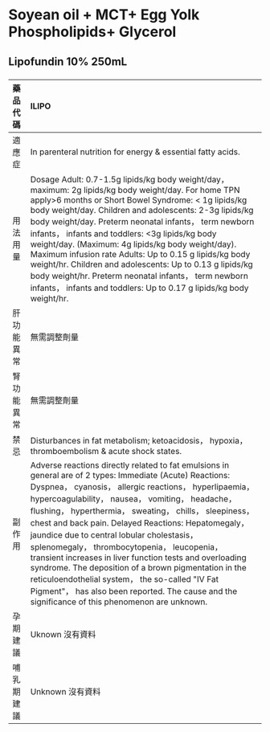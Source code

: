 # Soyean oil + MCT+ Egg Yolk Phospholipids+ Glycerol

## Lipofundin 10% 250mL

##### 

| 藥品代碼   | ILIPO                                                                                                                                                                                                                                                                                                                                                                                                                                                                                                                                                                                                                                                                                                             |
|:-----------|:------------------------------------------------------------------------------------------------------------------------------------------------------------------------------------------------------------------------------------------------------------------------------------------------------------------------------------------------------------------------------------------------------------------------------------------------------------------------------------------------------------------------------------------------------------------------------------------------------------------------------------------------------------------------------------------------------------------|
| 適應症     | In parenteral nutrition for energy & essential fatty acids.                                                                                                                                                                                                                                                                                                                                                                                                                                                                                                                                                                                                                                                       |
| 用法用量   | Dosage Adult: 0.7-1.5g lipids/kg body weight/day， maximum: 2g lipids/kg body weight/day. For home TPN apply>6 months or Short Bowel Syndrome: < 1g lipids/kg body weight/day. Children and adolescents: 2-3g lipids/kg body weight/day. Preterm neonatal infants， term newborn infants， infants and toddlers: <3g lipids/kg body weight/day. (Maximum: 4g lipids/kg body weight/day). Maximum infusion rate Adults: Up to 0.15 g lipids/kg body weight/hr. Children and adolescents: Up to 0.13 g lipids/kg body weight/hr. Preterm neonatal infants， term newborn infants， infants and toddlers: Up to 0.17 g lipids/kg body weight/hr.                                                                     |
| 肝功能異常 | 無需調整劑量                                                                                                                                                                                                                                                                                                                                                                                                                                                                                                                                                                                                                                                                                                      |
| 腎功能異常 | 無需調整劑量                                                                                                                                                                                                                                                                                                                                                                                                                                                                                                                                                                                                                                                                                                      |
| 禁忌       | Disturbances in fat metabolism; ketoacidosis， hypoxia， thromboembolism & acute shock states.                                                                                                                                                                                                                                                                                                                                                                                                                                                                                                                                                                                                                    |
| 副作用     | Adverse reactions directly related to fat emulsions in general are of 2 types: Immediate (Acute) Reactions: Dyspnea， cyanosis， allergic reactions， hyperlipaemia， hypercoagulability， nausea， vomiting， headache， flushing， hyperthermia， sweating， chills， sleepiness， chest and back pain. Delayed Reactions: Hepatomegaly， jaundice due to central lobular cholestasis， splenomegaly， thrombocytopenia， leucopenia， transient increases in liver function tests and overloading syndrome. The deposition of a brown pigmentation in the reticuloendothelial system， the so-called "IV Fat Pigment"， has also been reported. The cause and the significance of this phenomenon are unknown. |
| 孕期建議   | Uknown 沒有資料                                                                                                                                                                                                                                                                                                                                                                                                                                                                                                                                                                                                                                                                                                   |
| 哺乳期建議 | Unknown 沒有資料                                                                                                                                                                                                                                                                                                                                                                                                                                                                                                                                                                                                                                                                                                  |

